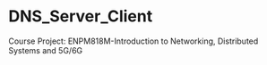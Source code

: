 # DNS_Server_Client
Course Project: ENPM818M-Introduction to Networking, Distributed Systems and 5G/6G
